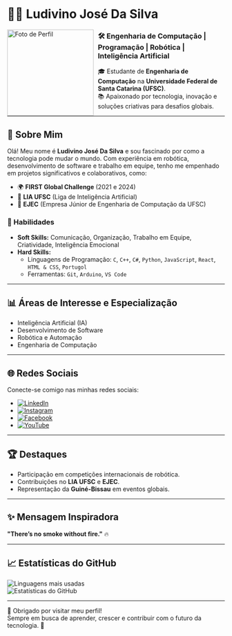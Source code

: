 # 👨‍💻 Ludivino José Da Silva  



<img src="https://github.com/ludivinojosedasilva/fotodeperfil/raw/main/WhatsApp%20Image%202024-03-15%20at%2013.33.17.jpeg" alt="Foto de Perfil" align="left" width="200" style="margin-right: 10px;">

### 🛠 Engenharia de Computação | Programação | Robótica | Inteligência Artificial  

🎓 Estudante de **Engenharia de Computação** na **Universidade Federal de Santa Catarina (UFSC)**.  
📚 Apaixonado por tecnologia, inovação e soluções criativas para desafios globais.  

---

## 🚀 Sobre Mim  

Olá! Meu nome é **Ludivino José Da Silva** e sou fascinado por como a tecnologia pode mudar o mundo. Com experiência em robótica, desenvolvimento de software e trabalho em equipe, tenho me empenhado em projetos significativos e colaborativos, como:

- 🌍 **FIRST Global Challenge** (2021 e 2024)  
- 🤖 **LIA UFSC** (Liga de Inteligência Artificial)  
- 🏢 **EJEC** (Empresa Júnior de Engenharia de Computação da UFSC)  

### 🌟 Habilidades  
- **Soft Skills:** Comunicação, Organização, Trabalho em Equipe, Criatividade, Inteligência Emocional  
- **Hard Skills:**  
  - Linguagens de Programação: `C`, `C++`, `C#`, `Python`, `JavaScript`, `React`, `HTML & CSS`, `Portugol`  
  - Ferramentas: `Git`, `Arduino`, `VS Code`  

---

## 📊 Áreas de Interesse e Especialização  

- Inteligência Artificial (IA)  
- Desenvolvimento de Software  
- Robótica e Automação  
- Engenharia de Computação  

---

## 🌐 Redes Sociais  

Conecte-se comigo nas minhas redes sociais:  

- [![LinkedIn](https://img.shields.io/badge/LinkedIn-0077B5?style=for-the-badge&logo=linkedin&logoColor=white)](https://www.linkedin.com/in/ludivino-jose-da-silva-962120256?utm_source=share&utm_campaign=share_via&utm_content=profile&utm_medium=android_app)  
- [![Instagram](https://img.shields.io/badge/Instagram-E4405F?style=for-the-badge&logo=instagram&logoColor=white)](https://www.instagram.com/ludivinojosedasilva_/profilecard/?igsh=Y3RtY3g3ZHZhOGFz)  
- [![Facebook](https://img.shields.io/badge/Facebook-1877F2?style=for-the-badge&logo=facebook&logoColor=white)](https://www.facebook.com/ludivino.josedasilva)
- [![YouTube](https://img.shields.io/badge/YouTube-FF0000?style=for-the-badge&logo=youtube&logoColor=white)](https://youtube.com/@ludivinojosedasilva?si=-S2tECu0cG1wA9CL)  

---

## 🏆 Destaques  

- Participação em competições internacionais de robótica.  
- Contribuições no **LIA UFSC** e **EJEC**.  
- Representação da **Guiné-Bissau** em eventos globais.  

---

## ✨ Mensagem Inspiradora  
**"There’s no smoke without fire."** 🔥  

---

## 📈 Estatísticas do GitHub  

![Linguagens mais usadas](https://github-readme-stats.vercel.app/api/top-langs/?username=ludivinojosedasilva&layout=compact&theme=radical)  
![Estatísticas do GitHub](https://github-readme-stats.vercel.app/api?username=ludivinojosedasilva&show_icons=true&theme=radical)  

---

🌟 Obrigado por visitar meu perfil!  
Sempre em busca de aprender, crescer e contribuir com o futuro da tecnologia. 🚀  
